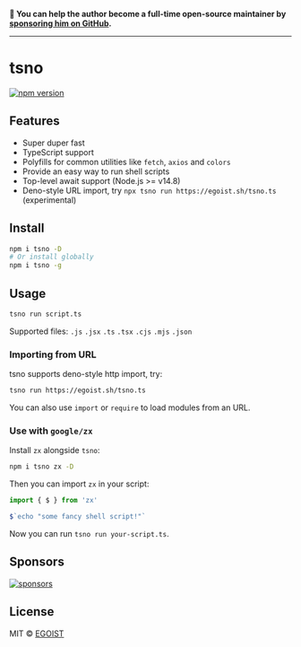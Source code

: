 **💛 You can help the author become a full-time open-source maintainer by [sponsoring him on GitHub](https://github.com/sponsors/egoist).**

---

# tsno

[![npm version](https://badgen.net/npm/v/tsno)](https://npm.im/tsno)

## Features

- Super duper fast
- TypeScript support
- Polyfills for common utilities like `fetch`, `axios` and `colors`
- Provide an easy way to run shell scripts
- Top-level await support (Node.js >= v14.8)
- Deno-style URL import, try `npx tsno run https://egoist.sh/tsno.ts` (experimental)

## Install

```bash
npm i tsno -D
# Or install globally
npm i tsno -g
```

## Usage

```bash
tsno run script.ts
```

Supported files: `.js` `.jsx` `.ts` `.tsx` `.cjs` `.mjs` `.json`

### Importing from URL

tsno supports deno-style http import, try:

```bash
tsno run https://egoist.sh/tsno.ts
```

You can also use `import` or `require` to load modules from an URL.

### Use with `google/zx`

Install `zx` alongside `tsno`:

```bash
npm i tsno zx -D
```

Then you can import `zx` in your script:

```ts
import { $ } from 'zx'

$`echo "some fancy shell script!"`
```

Now you can run `tsno run your-script.ts`.

## Sponsors

[![sponsors](https://sponsors-images.egoist.sh/sponsors.svg)](https://github.com/sponsors/egoist)

## License

MIT &copy; [EGOIST](https://github.com/sponsors/egoist)
